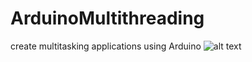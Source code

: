# ArduinoMultithreading
create multitasking applications using Arduino
![alt text](https://raw.githubusercontent.com/ArabicRobotics/ArduinoMutithreading/master/ArduinoMultithreading/Article.png)
